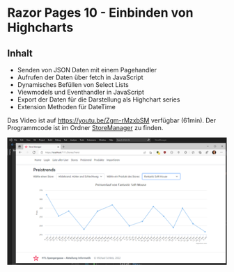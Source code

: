 # Razor Pages 10 - Einbinden von Highcharts

## Inhalt

- Senden von JSON Daten mit einem Pagehandler
- Aufrufen der Daten über fetch in JavaScript
- Dynamisches Befüllen von Select Lists
- Viewmodels und Eventhandler in JavaScript
- Export der Daten für die Darstellung als Highchart series
- Extension Methoden für DateTime

Das Video ist auf https://youtu.be/Zgm-rMzxbSM verfügbar (61min). Der Programmcode ist im
Ordner [StoreManager](StoreManager) zu finden.

![](screenshot.png)

